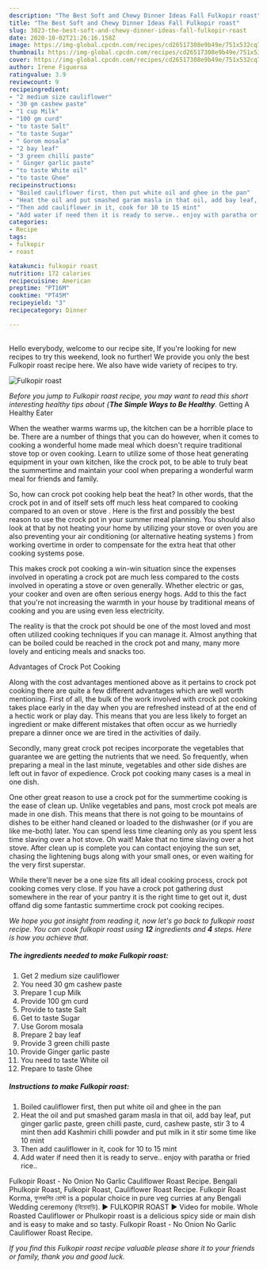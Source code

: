 ```yaml
---
description: "The Best Soft and Chewy Dinner Ideas Fall Fulkopir roast"
title: "The Best Soft and Chewy Dinner Ideas Fall Fulkopir roast"
slug: 3023-the-best-soft-and-chewy-dinner-ideas-fall-fulkopir-roast
date: 2020-10-02T21:26:16.158Z
image: https://img-global.cpcdn.com/recipes/cd26517308e9b49e/751x532cq70/fulkopir-roast-recipe-main-photo.jpg
thumbnail: https://img-global.cpcdn.com/recipes/cd26517308e9b49e/751x532cq70/fulkopir-roast-recipe-main-photo.jpg
cover: https://img-global.cpcdn.com/recipes/cd26517308e9b49e/751x532cq70/fulkopir-roast-recipe-main-photo.jpg
author: Irene Figueroa
ratingvalue: 3.9
reviewcount: 9
recipeingredient:
- "2 medium size cauliflower"
- "30 gm cashew paste"
- "1 cup Milk"
- "100 gm curd"
- "to taste Salt"
- "to taste Sugar"
- " Gorom mosala"
- "2 bay leaf"
- "3 green chilli paste"
- " Ginger garlic paste"
- "to taste White oil"
- "to taste Ghee"
recipeinstructions:
- "Boiled cauliflower first, then put white oil and ghee in the pan"
- "Heat the oil and put smashed garam masla in that oil, add bay leaf, put ginger garlic paste, green chilli paste, curd, cashew paste, stir 3 to 4 mint then add Kashmiri chilli powder and put milk in it stir some time like 10 mint"
- "Then add cauliflower in it, cook for 10 to 15 mint"
- "Add water if need then it is ready to serve.. enjoy with paratha or fried rice.."
categories:
- Recipe
tags:
- fulkopir
- roast

katakunci: fulkopir roast 
nutrition: 172 calories
recipecuisine: American
preptime: "PT16M"
cooktime: "PT45M"
recipeyield: "3"
recipecategory: Dinner

---
```

<br>
Hello everybody, welcome to our recipe site, If you're looking for new recipes to try this weekend, look no further! We provide you only the best Fulkopir roast recipe here. We also have wide variety of recipes to try.
<br>


![Fulkopir roast](https://img-global.cpcdn.com/recipes/cd26517308e9b49e/751x532cq70/fulkopir-roast-recipe-main-photo.jpg)

<i>Before you jump to Fulkopir roast recipe, you may want to read this short interesting healthy tips about {<strong>The Simple Ways to Be Healthy</strong>.</i>
Getting A Healthy Eater


When the weather warms warms up, the kitchen can be a horrible place to be. There are a number of things that you can do however, when it comes to cooking a wonderful home made meal which doesn't require traditional stove top or oven cooking. Learn to utilize some of those heat generating equipment in your own kitchen, like the crock pot, to be able to truly beat the summertime and maintain your cool when preparing a wonderful warm meal for friends and family.

So, how can crock pot cooking help beat the heat? In other words, that the crock pot in and of itself sets off much less heat compared to cooking compared to an oven or stove . Here is the first and possibly the best reason to use the crock pot in your summer meal planning. You should also look at that by not heating your home by utilizing your stove or oven you are also preventing your air conditioning (or alternative heating systems ) from working overtime in order to compensate for the extra heat that other cooking systems pose.

This makes crock pot cooking a win-win situation since the expenses involved in operating a crock pot are much less compared to the costs involved in operating a stove or oven generally. Whether electric or gas, your cooker and oven are often serious energy hogs. Add to this the fact that you're not increasing the warmth in your house by traditional means of cooking and you are using even less electricity.

 The reality is that the crock pot should be one of the most loved and most often utilized cooking techniques if you can manage it.  Almost anything that can be boiled could be reached in the crock pot and many, many more lovely and enticing meals and snacks too.

Advantages of Crock Pot Cooking

Along with the cost advantages mentioned above as it pertains to crock pot cooking there are quite a few different advantages which are well worth mentioning. First of all, the bulk of the work involved with crock pot cooking takes place early in the day when you are refreshed instead of at the end of a hectic work or play day. This means that you are less likely to forget an ingredient or make different mistakes that often occur as we hurriedly prepare a dinner once we are tired in the activities of daily.

Secondly, many great crock pot recipes incorporate the vegetables that guarantee we are getting the nutrients that we need. So frequently, when preparing a meal in the last minute, vegetables and other side dishes are left out in favor of expedience. Crock pot cooking many cases is a meal in one dish.

One other great reason to use a crock pot for the summertime cooking is the ease of clean up.  Unlike vegetables and pans, most crock pot meals are made in one dish. This means that there is not going to be mountains of dishes to be either hand cleaned or loaded to the dishwasher (or if you are like me-both) later. You can spend less time cleaning only as you spent less time slaving over a hot stove. Oh wait! Make that no time slaving over a hot stove. After clean up is complete you can contact enjoying the sun set, chasing the lightening bugs along with your small ones, or even waiting for the very first superstar.

While there'll never be a one size fits all ideal cooking process, crock pot cooking comes very close. If you have a crock pot gathering dust somewhere in the rear of your pantry it is the right time to get out it, dust offand dig some fantastic summertime crock pot cooking recipes.


<i>We hope you got insight from reading it, now let's go back to fulkopir roast recipe. You can cook fulkopir roast using <strong>12</strong> ingredients and <strong>4</strong> steps. Here is how you achieve that.
</i>

##### The ingredients needed to make Fulkopir roast:

1. Get 2 medium size cauliflower
1. You need 30 gm cashew paste
1. Prepare 1 cup Milk
1. Provide 100 gm curd
1. Provide to taste Salt
1. Get to taste Sugar
1. Use  Gorom mosala
1. Prepare 2 bay leaf
1. Provide 3 green chilli paste
1. Provide  Ginger garlic paste
1. You need to taste White oil
1. Prepare to taste Ghee


##### Instructions to make Fulkopir roast:

1. Boiled cauliflower first, then put white oil and ghee in the pan
1. Heat the oil and put smashed garam masla in that oil, add bay leaf, put ginger garlic paste, green chilli paste, curd, cashew paste, stir 3 to 4 mint then add Kashmiri chilli powder and put milk in it stir some time like 10 mint
1. Then add cauliflower in it, cook for 10 to 15 mint
1. Add water if need then it is ready to serve.. enjoy with paratha or fried rice..


Fulkopir Roast - No Onion No Garlic Cauliflower Roast Recipe. Bengali Phulkopir Roast, Fulkopir Roast, Cauliflower Roast Recipe. Fulkopir Roast Korma, ফুলকপির রোস্ট is a popular choice in pure veg curries at any Bengali Wedding ceremony (বিয়েবাড়ি). ▶ FULKOPIR ROAST ▶ Video for mobile. Whole Roasted Cauliflower or Phulkopir roast is a delicious spicy side or main dish and is easy to make and so tasty. Fulkopir Roast - No Onion No Garlic Cauliflower Roast Recipe. 

<i>If you find this Fulkopir roast recipe valuable please share it to your friends or family, thank you and good luck.</i>
